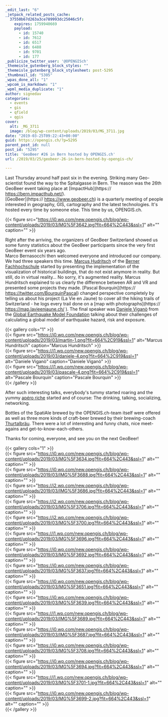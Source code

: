```yaml
---
_edit_last: "6"
_jetpack_related_posts_cache:
  37550b67d263a3ce789993dc25046c5f:
    expires: 1759940669
    payload:
      - id: 15740
      - id: 7612
      - id: 6517
      - id: 6488
      - id: 9701
      - id: 177
_publicize_twitter_user: '@OPENGISch'
_themeisle_gutenberg_block_styles: ""
_themeisle_gutenberg_block_stylesheet: post-5295
_thumbnail_id: "5305"
_wpas_done_all: "1"
_wpcom_is_markdown: "1"
_wpml_media_duplicate: "1"
author: signedav
categories:
  - events
  - gis
  - qfield
  - qgis
cover:
  alt: _MG_3711
  image: /blog/wp-content/uploads/2019/03/MG_3711.jpg
date: "2019-03-25T09:22:43+00:00"
guid: https://opengis.ch/?p=5295
parent_post_id: null
post_id: "5295"
title: 'GeoBeer #26 in Bern hosted by OPENGIS.ch'
url: /2019/03/25/geobeer-26-in-bern-hosted-by-opengis-ch/

---
```

Last Thursday around half past six in the evening. Striking many Geo-scientist found the way to the Spitalgasse in Bern. The reason was the 26th GeoBeer event taking place at [ImpactHub](https:// https://bern.impacthub.net/).  
[GeoBeer](https:// https://www.geobeer.ch) is a quarterly meeting of people interested in geography, GIS, cartography and the latest technologies. It's hosted every time by someone else. This time by us, OPENGIS.ch.

{{< figure src="https://i0.wp.com/new.opengis.ch/blog/wp-content/uploads/2019/03/MG%5F3642.jpg?fit=664%2C443&ssl=1" alt="" caption="" >}}

Right after the arriving, the organizers of GeoBeer Switzerland showed us some funny statistics about the GeoBeer participants since the very first GeoBeer event six years ago.   
Marco Bernasocchi then welcomed everyone and introduced our company. We had three speakers this time. [Marcus Hudritsch](https://www.bfh.ch/ti/de/ueber-das-ti/personen/5b7eblnby2di/) of the [Berner Fachhochschule](https://twitter.com/bfh_hesb) started by presenting the implementation of the visualization of historical buildings, that do not exist anymore in reality. But still, do in virtual reality… No sorry, it's augmented reality. Marcus Hundritsch explained to us clearly the difference between AR and VR and presented some projects they made. [Pascal Bourquin](https:// https://twitter.com/BourquinPascal) changed perspective completely by telling us about his project (La Vie en Jaune) to cover all the hiking trails of Switzerland - he logs every trail done on a [map with photographs](https:// https://map.lavieenjaune.ch/ ). The final speaker was [Daniele Viganò](https://twitter.com/dani_viga) from the [Global Earthquake Model Foundation](https://twitter.com/gem_devs) talking about their challenges of calculating a global model of earthquake hazard, risk and exposure.


{{< gallery cols="1" >}}  
{{< figure src="https://i0.wp.com/new.opengis.ch/blog/wp-content/uploads/2019/03/martin-1.png?fit=664%2C919&ssl=1" alt="Marcus Hundritsch" caption="Marcus Hundritsch" >}}  
{{< figure src="https://i1.wp.com/new.opengis.ch/blog/wp-content/uploads/2019/03/daniele-4.png?fit=664%2C919&ssl=1" alt="Daniele Viganò" caption="Daniele Viganò" >}}  
{{< figure src="https://i1.wp.com/new.opengis.ch/blog/wp-content/uploads/2019/03/pascale-4.png?fit=664%2C919&ssl=1" alt="Pascale Bourquin" caption="Pascale Bourquin" >}}  
{{< /gallery >}}  

After such interesting talks, everybody's tummy started roaring and the yummy [apéro riche](https://energy-kitchen.ch/) started and of course: The drinking, talking, socializing, networking.

Bottles of the SpatiAle brewed by the OPENGIS.ch-team itself were offered as well as three more kinds of craft-beer brewed by their brewing-coach [Thurtalbräu](https://www.thurtalbraeu.ch). There were a lot of interesting and funny chats, nice meet-agains and get-to-know-each-others.

Thanks for coming, everyone, and see you on the next GeoBeer!


{{< gallery cols="1" >}}  
{{< figure src="https://i0.wp.com/new.opengis.ch/blog/wp-content/uploads/2019/03/MG%5F3634.jpg?fit=664%2C443&ssl=1" alt="" caption="" >}}  
{{< figure src="https://i0.wp.com/new.opengis.ch/blog/wp-content/uploads/2019/03/IMG%5F3688.jpg?fit=664%2C443&ssl=1" alt="" caption="" >}}  
{{< figure src="https://i2.wp.com/new.opengis.ch/blog/wp-content/uploads/2019/03/IMG%5F3686.jpg?fit=664%2C443&ssl=1" alt="" caption="" >}}  
{{< figure src="https://i2.wp.com/new.opengis.ch/blog/wp-content/uploads/2019/03/MG%5F3706.jpg?fit=664%2C443&ssl=1" alt="" caption="" >}}  
{{< figure src="https://i2.wp.com/new.opengis.ch/blog/wp-content/uploads/2019/03/MG%5F3700.jpg?fit=664%2C443&ssl=1" alt="" caption="" >}}  
{{< figure src="https://i1.wp.com/new.opengis.ch/blog/wp-content/uploads/2019/03/MG%5F3696.jpg?fit=664%2C443&ssl=1" alt="" caption="" >}}  
{{< figure src="https://i0.wp.com/new.opengis.ch/blog/wp-content/uploads/2019/03/MG%5F3692.jpg?fit=664%2C443&ssl=1" alt="" caption="" >}}  
{{< figure src="https://i0.wp.com/new.opengis.ch/blog/wp-content/uploads/2019/03/MG%5F3637.jpg?fit=664%2C443&ssl=1" alt="" caption="" >}}  
{{< figure src="https://i0.wp.com/new.opengis.ch/blog/wp-content/uploads/2019/03/MG%5F3651.jpg?fit=664%2C443&ssl=1" alt="" caption="" >}}  
{{< figure src="https://i0.wp.com/new.opengis.ch/blog/wp-content/uploads/2019/03/MG%5F3639.jpg?fit=664%2C443&ssl=1" alt="" caption="" >}}  
{{< figure src="https://i1.wp.com/new.opengis.ch/blog/wp-content/uploads/2019/03/IMG%5F3689.jpg?fit=664%2C443&ssl=1" alt="" caption="" >}}  
{{< figure src="https://i0.wp.com/new.opengis.ch/blog/wp-content/uploads/2019/03/IMG%5F3687.jpg?fit=664%2C443&ssl=1" alt="" caption="" >}}  
{{< figure src="https://i0.wp.com/new.opengis.ch/blog/wp-content/uploads/2019/03/MG%5F3708.jpg?fit=664%2C443&ssl=1" alt="" caption="" >}}  
{{< figure src="https://i0.wp.com/new.opengis.ch/blog/wp-content/uploads/2019/03/MG%5F3694.jpg?fit=664%2C443&ssl=1" alt="" caption="" >}}  
{{< figure src="https://i1.wp.com/new.opengis.ch/blog/wp-content/uploads/2019/03/MG%5F3701-1.jpg?fit=664%2C443&ssl=1" alt="" caption="" >}}  
{{< figure src="https://i0.wp.com/new.opengis.ch/blog/wp-content/uploads/2019/03/MG%5F3699-2.jpg?fit=664%2C443&ssl=1" alt="" caption="" >}}  
{{< /gallery >}}  
